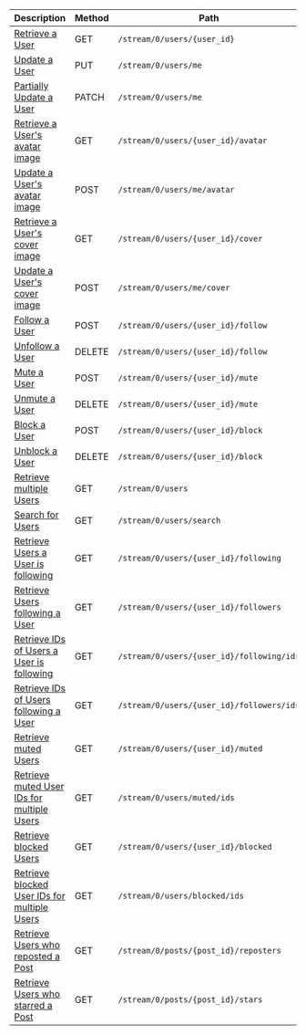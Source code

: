 <table class='table table-striped'>
    <thead>
        <tr>
            <th width="410">Description</th>
            <th width="80">Method</th>
            <th width="320">Path</th>
            <th width="60">Token</th>
        </tr>
    </thead>
    <tbody>
        <tr>
            <td><a href="/docs/resources/user/lookup/#retrieve-a-user">Retrieve a User</a></td>
            <td>GET</td>
            <td><code>/stream/0/users/{user_id}</code></td>
            <td>None</td>
        </tr>
        <tr>
            <td><a href="/docs/resources/user/profile/#update-a-user">Update a User</a></td>
            <td>PUT</td>
            <td><code>/stream/0/users/me</code></td>
            <td>User</td>
        </tr>
        <tr>
            <td><a href="/docs/resources/user/profile/#partially-update-a-user">Partially Update a User</a></td>
            <td>PATCH</td>
            <td><code>/stream/0/users/me</code></td>
            <td>User</td>
        </tr>
        <tr>
            <td><a href="/docs/resources/user/profile/#retrieve-a-users-avatar-image">Retrieve a User's avatar image</a></td>
            <td>GET</td>
            <td><code>/stream/0/users/{user_id}/avatar</code></td>
            <td>None</td>
        </tr>
        <tr>
            <td><a href="/docs/resources/user/profile/#update-a-users-avatar-image">Update a User's avatar image</a></td>
            <td>POST</td>
            <td><code>/stream/0/users/me/avatar</code></td>
            <td>User</td>
        </tr>
        <tr>
            <td><a href="/docs/resources/user/profile/#retrieve-a-users-cover-image">Retrieve a User's cover image</a></td>
            <td>GET</td>
            <td><code>/stream/0/users/{user_id}/cover</code></td>
            <td>None</td>
        </tr>
        <tr>
            <td><a href="/docs/resources/user/profile/#update-a-users-cover-image">Update a User's cover image</a></td>
            <td>POST</td>
            <td><code>/stream/0/users/me/cover</code></td>
            <td>User</td>
        </tr>
        <tr>
            <td><a href="/docs/resources/user/following/#follow-a-user">Follow a User</a></td>
            <td>POST</td>
            <td><code>/stream/0/users/{user_id}/follow</code></td>
            <td>User</td>
        </tr>
        <tr>
            <td><a href="/docs/resources/user/following/#unfollow-a-user">Unfollow a User</a></td>
            <td>DELETE</td>
            <td><code>/stream/0/users/{user_id}/follow</code></td>
            <td>User</td>
        </tr>
        <tr>
            <td><a href="/docs/resources/user/muting/#mute-a-user">Mute a User</a></td>
            <td>POST</td>
            <td><code>/stream/0/users/{user_id}/mute</code></td>
            <td>User</td>
        </tr>
        <tr>
            <td><a href="/docs/resources/user/muting/#unmute-a-user">Unmute a User</a></td>
            <td>DELETE</td>
            <td><code>/stream/0/users/{user_id}/mute</code></td>
            <td>User</td>
        </tr>
        <tr>
            <td><a href="/docs/resources/user/blocking/#block-a-user">Block a User</a></td>
            <td>POST</td>
            <td><code>/stream/0/users/{user_id}/block</code></td>
            <td>User</td>
        </tr>
        <tr>
            <td><a href="/docs/resources/user/blocking/#unblock-a-user">Unblock a User</a></td>
            <td>DELETE</td>
            <td><code>/stream/0/users/{user_id}/block</code></td>
            <td>User</td>
        </tr>
        <tr>
            <td><a href="/docs/resources/user/lookup/#retrieve-multiple-users">Retrieve multiple Users</a></td>
            <td>GET</td>
            <td><code>/stream/0/users</code></td>
            <td>Any</td>
        </tr>
        <tr>
            <td><a href="/docs/resources/user/lookup/#search-for-users">Search for Users</a></td>
            <td>GET</td>
            <td><code>/stream/0/users/search</code></td>
            <td>Any</td>
        </tr>
        <tr>
            <td><a href="/docs/resources/user/following/#list-users-a-user-is-following">Retrieve Users a User is following</a></td>
            <td>GET</td>
            <td><code>/stream/0/users/{user_id}/following</code></td>
            <td>Any</td>
        </tr>
        <tr>
            <td><a href="/docs/resources/user/following/#list-users-following-a-user">Retrieve Users following a User</a></td>
            <td>GET</td>
            <td><code>/stream/0/users/{user_id}/followers</code></td>
            <td>Any</td>
        </tr>
        <tr>
            <td><a href="/docs/resources/user/following/#list-user-ids-a-user-is-following">Retrieve IDs of Users a User is following</a></td>
            <td>GET</td>
            <td><code>/stream/0/users/{user_id}/following/ids</code></td>
            <td>Any</td>
        </tr>
        <tr>
            <td><a href="/docs/resources/user/following/#list-user-ids-following-a-user">Retrieve IDs of Users following a User</a></td>
            <td>GET</td>
            <td><code>/stream/0/users/{user_id}/followers/ids</code></td>
            <td>Any</td>
        </tr>
        <tr>
            <td><a href="/docs/resources/user/muting/#list-muted-users">Retrieve muted Users</a></td>
            <td>GET</td>
            <td><code>/stream/0/users/{user_id}/muted</code></td>
            <td>Any</td>
        </tr>
        <tr>
            <td><a href="/docs/resources/user/muting/#retrieve-muted-user-ids-for-multiple-users">Retrieve muted User IDs for multiple Users</a></td>
            <td>GET</td>
            <td><code>/stream/0/users/muted/ids</code></td>
            <td>App</td>
        </tr>
        <tr>
            <td><a href="/docs/resources/user/blocking/#list-blocked-users">Retrieve blocked Users</a></td>
            <td>GET</td>
            <td><code>/stream/0/users/{user_id}/blocked</code></td>
            <td>Any</td>
        </tr>
        <tr>
            <td><a href="/docs/resources/user/blocking/#retrieve-blocked-user-ids-for-multiple-users">Retrieve blocked User IDs for multiple Users</a></td>
            <td>GET</td>
            <td><code>/stream/0/users/blocked/ids</code></td>
            <td>App</td>
        </tr>
        <tr>
            <td><a href="/docs/resources/user/post-interactions/#list-users-who-have-reposted-a-post">Retrieve Users who reposted a Post</a></td>
            <td>GET</td>
            <td><code>/stream/0/posts/{post_id}/reposters</code></td>
            <td>Any</td>
        </tr>
        <tr>
            <td><a href="/docs/resources/user/post-interactions/#list-users-who-have-starred-a-post">Retrieve Users who starred a Post</a></td>
            <td>GET</td>
            <td><code>/stream/0/posts/{post_id}/stars</code></td>
            <td>Any</td>
        </tr>
    </tbody>
</table>
